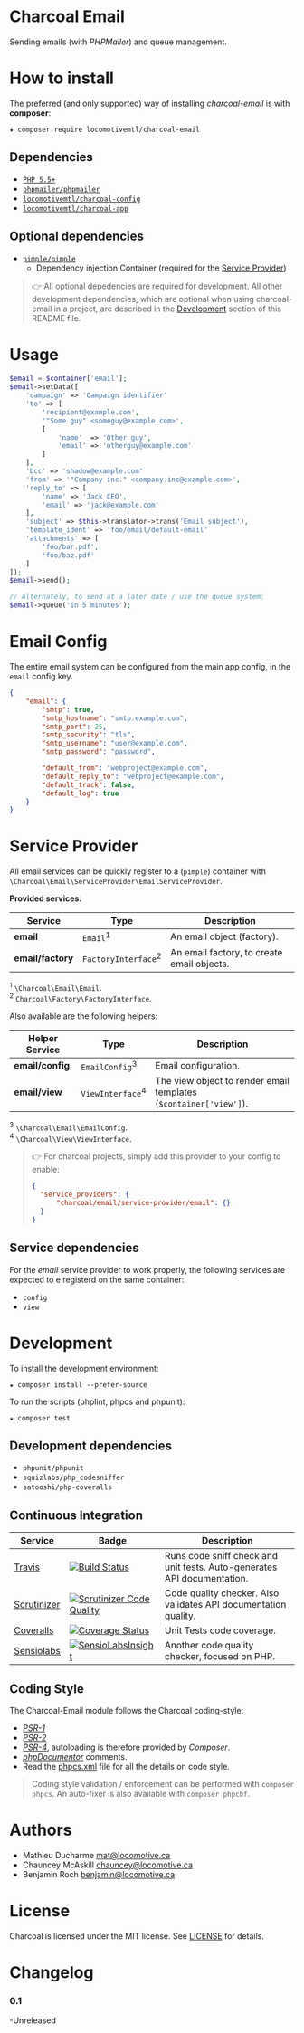 Charcoal Email
==============

Sending emails (with _PHPMailer_) and queue management.


# How to install

The preferred (and only supported) way of installing _charcoal-email_ is with **composer**:

```shell
★ composer require locomotivemtl/charcoal-email
```

## Dependencies

-   [`PHP 5.5+`](http://php.net)
-   [`phpmailer/phpmailer`](https://github.com/PHPMailer/PHPMailer)
-   [`locomotivemtl/charcoal-config`](https://github.com/locomotivemtl/charcoal-config)
-   [`locomotivemtl/charcoal-app`](https://github.com/locomotivemtl/charcoal-app)

## Optional dependencies

-   [`pimple/pimple`](http://pimple.sensiolabs.org/)
    -   Dependency injection Container (required for the [Service Provider](#service-provider))

> 👉 All optional depedencies are required for development. All other development dependencies, which are optional when using charcoal-email in a project, are described in the [Development](#development) section of this README file.

# Usage

```php
$email = $container['email'];
$email->setData([
    'campaign' => 'Campaign identifier'
    'to' => [
        'recipient@example.com',
        '"Some guy" <someguy@example.com>',
        [
            'name'  => 'Other guy',
            'email' => 'otherguy@example.com'
        ]
    ],
    'bcc' => 'shadow@example.com'
    'from' => '"Company inc." <company.inc@example.com>',
    'reply_to' => [
        'name' => 'Jack CEO',
        'email' => 'jack@example.com'
    ],
    'subject' => $this->translator->trans('Email subject'),
    'template_ident' => 'foo/email/default-email'
    'attachments' => [
        'foo/bar.pdf',
        'foo/baz.pdf'
    ]
]);
$email->send();

// Alternately, to send at a later date / use the queue system:
$email->queue('in 5 minutes');
```

# Email Config

The entire email system can be configured from the main app config, in the `email` config key.

```json
{
    "email": {
        "smtp": true,
        "smtp_hostname": "smtp.example.com",
        "smtp_port": 25,
        "smtp_security": "tls",
        "smtp_username": "user@example.com",
        "smtp_password": "password",

        "default_from": "webproject@example.com",
        "default_reply_to": "webproject@example.com",
        "default_track": false,
        "default_log": true
    }
}

```

# Service Provider

All email services can be quickly register to a (`pimple`) container with `\Charcoal\Email\ServiceProvider\EmailServiceProvider`.

**Provided services:**

| Service       | Type                | Description |
| ------------- | ------------------- | ----------- |
| **email**     | `Email`<sup>1</sup>        | An email object (factory). |
| **email/factory** | `FactoryInterface`<sup>2</sup> | An email factory, to create email objects. |

<sup>1</sup> `\Charcoal\Email\Email`.<br>
<sup>2</sup> `Charcoal\Factory\FactoryInterface`.<br>


Also available are the following helpers:

| Helper Service    | Type                | Description |
| ----------------- | ------------------- | ----------- |
| **email/config**  | `EmailConfig`<sup>3</sup> | Email configuration.
| **email/view**    | `ViewInterface`<sup>4</sup>   | The view object to render email templates (`$container['view']`).

<sup>3</sup> `\Charcoal\Email\EmailConfig`.<br>
<sup>4</sup> `\Charcoal\View\ViewInterface`.<br>

> 👉 For charcoal projects, simply add this provider to your config to enable:
>
> ```json
> {
>   "service_providers": {
>       "charcoal/email/service-provider/email": {}
>   }
> }
> ```

## Service dependencies

For the _email_ service provider to work properly, the following services are expected to e registerd on the same container:

-   `config`
-   `view`

# Development

To install the development environment:

```shell
★ composer install --prefer-source
```

To run the scripts (phplint, phpcs and phpunit):

```shell
★ composer test
```

## Development dependencies

-   `phpunit/phpunit`
-   `squizlabs/php_codesniffer`
-   `satooshi/php-coveralls`

## Continuous Integration

| Service | Badge | Description |
| ------- | ----- | ----------- |
| [Travis](https://travis-ci.org/locomotivemtl/charcoal-email) | [![Build Status](https://travis-ci.org/locomotivemtl/charcoal-email.svg?branch=master)](https://travis-ci.org/locomotivemtl/charcoal-email) | Runs code sniff check and unit tests. Auto-generates API documentation. |
| [Scrutinizer](https://scrutinizer-ci.com/g/locomotivemtl/charcoal-email/) | [![Scrutinizer Code Quality](https://scrutinizer-ci.com/g/locomotivemtl/charcoal-email/badges/quality-score.png?b=master)](https://scrutinizer-ci.com/g/locomotivemtl/charcoal-email/?branch=master) | Code quality checker. Also validates API documentation quality. |
| [Coveralls](https://coveralls.io/github/locomotivemtl/charcoal-email) | [![Coverage Status](https://coveralls.io/repos/github/locomotivemtl/charcoal-email/badge.svg?branch=master)](https://coveralls.io/github/locomotivemtl/charcoal-email?branch=master) | Unit Tests code coverage. |
| [Sensiolabs](https://insight.sensiolabs.com/projects/54058388-3b5d-47e3-8185-f001232d31f7) | [![SensioLabsInsight](https://insight.sensiolabs.com/projects/54058388-3b5d-47e3-8185-f001232d31f7/mini.png)](https://insight.sensiolabs.com/projects/54058388-3b5d-47e3-8185-f001232d31f7) | Another code quality checker, focused on PHP. |

## Coding Style

The Charcoal-Email module follows the Charcoal coding-style:

-   [_PSR-1_](https://github.com/php-fig/fig-standards/blob/master/accepted/PSR-1-basic-coding-standard.md)
-   [_PSR-2_](https://github.com/php-fig/fig-standards/blob/master/accepted/PSR-2-coding-style-guide.md)
-   [_PSR-4_](https://github.com/php-fig/fig-standards/blob/master/accepted/PSR-4-autoloader.md), autoloading is therefore provided by _Composer_.
-   [_phpDocumentor_](http://phpdoc.org/) comments.
-   Read the [phpcs.xml](phpcs.xml) file for all the details on code style.

> Coding style validation / enforcement can be performed with `composer phpcs`. An auto-fixer is also available with `composer phpcbf`.

# Authors

-   Mathieu Ducharme <mat@locomotive.ca>
-   Chauncey McAskill <chauncey@locomotive.ca>
-   Benjamin Roch <benjamin@locomotive.ca>

# License

Charcoal is licensed under the MIT license. See [LICENSE](LICENSE) for details.

# Changelog

### 0.1

-Unreleased
